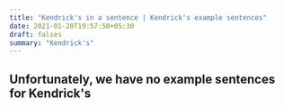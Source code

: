 ```yaml
---
title: "Kendrick's in a sentence | Kendrick's example sentences"
date: 2021-01-20T19:57:50+05:30
draft: falses
summary: "Kendrick's"
---
```

## Unfortunately, we have no example sentences for Kendrick's                 
